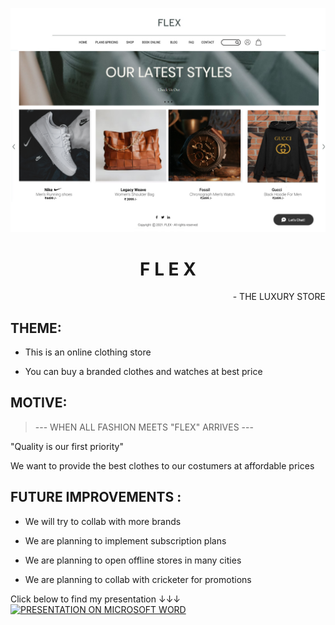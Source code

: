 ![FLEX](https://github.com/bhanu374/Cognizance/blob/main/Task-3/A.png)
# <center> F L E X </center>
<div style="text-align: right"> - THE LUXURY STORE </div>

## THEME:

* This is an online clothing store

* You can buy a branded clothes and watches at best price

## MOTIVE:

>--- WHEN ALL FASHION MEETS  "FLEX"  ARRIVES ---

"Quality is our first priority"

We want to provide the best clothes to our costumers at affordable prices

## FUTURE IMPROVEMENTS :
* We will try to collab with more brands

* We are planning to implement subscription plans 

* We are planning to open offline stores in many cities 

* We are planning to collab with cricketer for promotions 

Click below to find my presentation ↓↓↓ [![PRESENTATION ON MICROSOFT WORD](https://res.cloudinary.com/marcomontalbano/image/upload/v1646223997/video_to_markdown/images/youtube--LnHVLQvNrxs-c05b58ac6eb4c4700831b2b3070cd403.jpg)](https://youtu.be/LnHVLQvNrxs "PRESENTATION ON MICROSOFT WORD")






